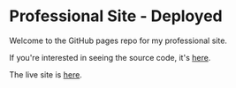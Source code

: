 # Professional Site - Deployed

Welcome to the GitHub pages repo for my professional site.

If you're interested in seeing the source code, it's [here](https://github.com/anthonyfuentes/professional-site).

The live site is [here](https://anthonyfuentes.us).
